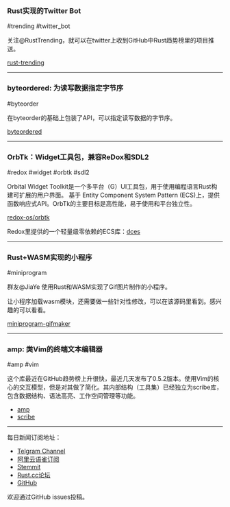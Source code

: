 ### Rust实现的Twitter Bot

#trending #twitter_bot

关注@RustTrending，就可以在twitter上收到GitHub中Rust趋势榜里的项目推送。

[rust-trending](https://github.com/pbzweihander/rust-trending)

---

### byteordered: 为读写数据指定字节序

#byteorder

在byteorder的基础上包装了API，可以指定读写数据的字节序。

[byteordered](https://github.com/Enet4/byteordered)

---

### OrbTk：Widget工具包，兼容ReDox和SDL2

#redox #widget #orbtk #sdl2

Orbital Widget Toolkit是一个多平台（G）UI工具包，用于使用编程语言Rust构建可扩展的用户界面。 基于 Entity Component System Pattern (ECS)上，提供函数响应式API。OrbTk的主要目标是高性能，易于使用和平台独立性。

[redox-os/orbtk](https://gitlab.redox-os.org/redox-os/orbtk)

Redox里提供的一个轻量级零依赖的ECS库：[dces](https://gitlab.redox-os.org/redox-os/dces-rust)

---

### Rust+WASM实现的小程序

#miniprogram

群友@JiaYe 使用Rust和WASM实现了Gif图片制作的小程序。

让小程序加载wasm模块，还需要做一些针对性修改，可以在该源码里看到。感兴趣的可以看看。

[miniprogram-gifmaker](https://github.com/planet0104/miniprogram-gifmaker/blob/master/README.md)

---

### amp: 类Vim的终端文本编辑器

#amp #vim

这个库最近在GitHub趋势榜上升很快，最近几天发布了0.5.2版本。使用Vim的核心的交互模型，但是对其做了简化。其内部结构（工具集）已经独立为scribe库，包含数据结构、语法高亮、工作空间管理等功能。

- [amp](https://github.com/jmacdonald/amp)
- [scribe](https://github.com/jmacdonald/scribe)


---

每日新闻订阅地址：

- [Telgram Channel](https://t.me/rust_daily_news )
- [阿里云语雀订阅](https://www.yuque.com/chaosbot/rustnews)
- [Stemmit](https://steemit.com/@blackanger)
- [Rust.cc论坛](https://rust.cc)
- [GitHub](https://github.com/RustStudy/rust_daily_news)

欢迎通过GitHub issues投稿。




